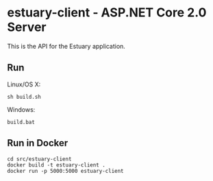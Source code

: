 # estuary-client - ASP.NET Core 2.0 Server

This is the API for the Estuary application.

## Run

Linux/OS X:

```
sh build.sh
```

Windows:

```
build.bat
```

## Run in Docker

```
cd src/estuary-client
docker build -t estuary-client .
docker run -p 5000:5000 estuary-client
```
